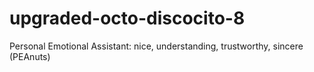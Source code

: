 # upgraded-octo-discocito-8
Personal Emotional Assistant: nice, understanding, trustworthy, sincere (PEAnuts)
